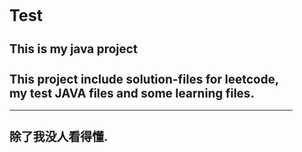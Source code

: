 # Test

## This is my java project
## This project include solution-files for leetcode, my test JAVA files and some learning files.
------------------------------------------
## 除了我没人看得懂.
